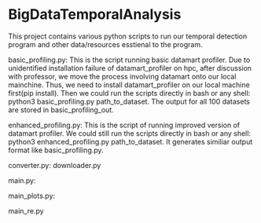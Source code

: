 # BigDataTemporalAnalysis

This project contains various python scripts to run our temporal detection program and other data/resources esstienal to the program.

basic_profiling.py: This is the script running basic datamart profiler. Due to unidentified installation failure of datamart_profiler on hpc, after discussion with professor, we move the process involving datamart onto our local mainchine. Thus, we need to install datamart_profiler on our local machine first(pip install). Then we could run the scripts directly in bash or any shell: python3 basic_profiling.py path_to_dataset. The output for all 100 datasets are stored in basic_profiling_out.


enhanced_profiling.py: This is the script of running improved version of datamart profiler. We could still run the scripts directly in bash or any shell: python3 enhanced_profiling.py path_to_dataset. It generates similiar output format like basic_profiling.py.

converter.py:
downloader.py

main.py:

main_plots.py:

main_re.py
